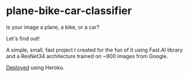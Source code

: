 # plane-bike-car-classifier
Is your image a plane, a bike, or a car?

Let's find out!

A simple, small, fast project I created for the fun of it using Fast.AI library and a ResNet34 architecture trained on ~900 images from Google.

[Deployed](https://nameless-caverns-33586.herokuapp.com/) using Heroku.
